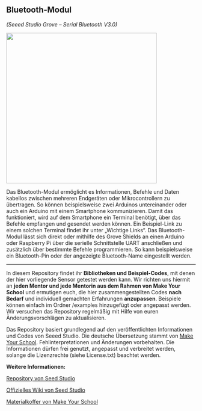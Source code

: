Bluetooth-Modul
----
*(Seeed Studio Grove – Serial Bluetooth V3.0)*

<img src=https://www.makeyourschool.de/wp-content/uploads/2018/10/53_bluetooth-modul-1024x1024.jpg width=400px>

Das Bluetooth-Modul ermöglicht es Informationen, Befehle und Daten kabellos zwischen mehreren Endgeräten oder Mikrocontrollern zu übertragen. So können beispielsweise zwei Arduinos untereinander oder auch ein Arduino mit einem Smartphone kommunizieren. Damit das funktioniert, wird auf dem Smartphone ein Terminal benötigt, über das Befehle empfangen und gesendet werden können. Ein Beispiel-Link zu einem solchen Terminal findet ihr unter „Wichtige Links“. Das Bluetooth-Modul lässt sich direkt oder mithilfe des Grove Shields an einen Arduino oder Raspberry Pi über die serielle Schnittstelle UART  anschließen und zusätzlich über bestimmte Befehle programmieren. So kann beispielsweise ein Bluetooth-Pin oder der angezeigte Bluetooth-Name eingestellt werden.

----

In diesem Repository findet ihr **Bibliotheken und Beispiel-Codes**, mit denen der hier vorliegende Sensor getestet werden kann. Wir richten uns hiermit an **jeden Mentor und jede Mentorin aus dem Rahmen von Make Your School** und ermutigen euch, die hier zusammengestellten Codes **nach Bedarf** und individuell gemachten Erfahrungen **anzupassen**. Beispiele können einfach im Ordner /examples hinzugefügt oder angepasst werden. Wir versuchen das Repository regelmäßig mit Hilfe von euren Änderungsvorschlägen zu aktualisieren.

Das Repository basiert grundlegend auf den veröffentlichten Informationen und Codes von Seeed Studio. 
Die deutsche Übersetzung stammt von [Make Your School](https://www.makeyourschool.de/). Fehlinterpretationen und Änderungen vorbehalten. Die Informationen dürfen frei genutzt, angepasst und verbreitet werden, solange die Lizenzrechte (siehe License.txt) beachtet werden.

**Weitere Informationen:**

[Repository von Seed Studio](https://github.com/Seeed-Studio/)

[Offizielles Wiki von Seed Studio](http://wiki.seeedstudio.com/Grove/)

[Materialkoffer von Make Your School](https://www.makeyourschool.de/material/)
